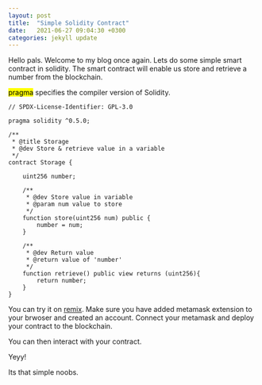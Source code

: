 ```yaml
---
layout: post
title:  "Simple Solidity Contract"
date:   2021-06-27 09:04:30 +0300
categories: jekyll update
---
```


Hello pals. Welcome to my blog once again. 
Lets do some simple smart contract in solidity. 
The smart contract will enable us store and retrieve a number from the blockchain.

<mark>pragma</mark> specifies the compiler version of Solidity.

	// SPDX-License-Identifier: GPL-3.0

	pragma solidity ^0.5.0;

	/**
	 * @title Storage
	 * @dev Store & retrieve value in a variable
	 */
	contract Storage {

	    uint256 number;

	    /**
	     * @dev Store value in variable
	     * @param num value to store
	     */
	    function store(uint256 num) public {
	        number = num;
	    }

	    /**
	     * @dev Return value 
	     * @return value of 'number'
	     */
	    function retrieve() public view returns (uint256){
	        return number;
	    }
	}

You can try it on [remix]("https://remix.ethereum.org/").
Make sure you have added metamask extension to your brwoser and created an account. Connect your metamask and deploy your contract to the blockchain. 

You can then interact with your contract. 

Yeyy! 

Its that simple noobs.